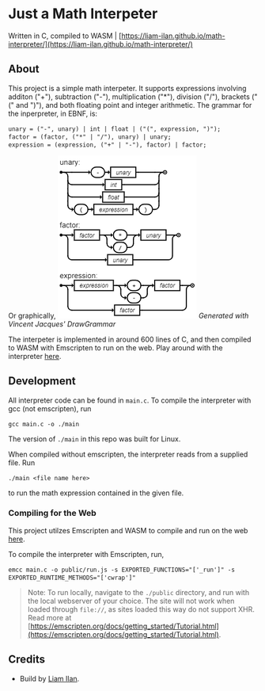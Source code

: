 # Just a Math Interpeter
Written in C, compiled to WASM | [https://liam-ilan.github.io/math-interpreter/](https://liam-ilan.github.io/math-interpreter/)

## About
This project is a simple math interpeter. It supports expressions involving additon ("+"), subtraction ("-"), multiplication ("*"), division ("/"), brackets ("(" and ")"), and both floating point and integer arithmetic. The grammar for the inperpreter, in EBNF, is:

```ebnf
unary = ("-", unary) | int | float | ("(", expression, ")");
factor = (factor, ("*" | "/"), unary) | unary;
expression = (expression, ("+" | "-"), factor) | factor;
```

Or graphically, 
![Syntax diagram](public/assets/syntax-diagram.png)
*Generated with Vincent Jacques' DrawGrammar*

The interpeter is implemented in around 600 lines of C, and then compiled to WASM with Emscripten to run on the web. Play around with the interpreter [here](https://liam-ilan.github.io/math-interpreter/).

## Development
All interpreter code can be found in `main.c`. To compile the interpreter with gcc (not emscripten), run
```
gcc main.c -o ./main
```

The version of `./main` in this repo was built for Linux.

When compiled without emscripten, the interpreter reads from a supplied file. Run
```
./main <file name here>
```
to run the math expression contained in the given file.

### Compiling for the Web
This project utilzes Emscripten and WASM to compile and run on the web [here](https://liam-ilan.github.io/math-interpreter/).

To compile the interpreter with Emscripten, run,
```
emcc main.c -o public/run.js -s EXPORTED_FUNCTIONS="['_run']" -s EXPORTED_RUNTIME_METHODS="['cwrap']"
```

> Note: To run locally, navigate to the `./public` directory, and run with the local webserver of your choice. The site will not work when loaded through `file://`, as sites loaded this way do not support XHR. Read more at [https://emscripten.org/docs/getting_started/Tutorial.html](https://emscripten.org/docs/getting_started/Tutorial.html).

## Credits
- Build by [Liam Ilan](https://www.liamilan.com/).